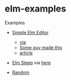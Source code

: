 # elm-examples
Examples


- [Simple Elm Editor](https://ellie-app.com/tk53DM2PHba1)
  -  [via](https://discourse.elm-lang.org/t/text-editor-done-in-pure-elm/1365)
  -  [Some guy made this](https://dev.to/jxxcarlson/towards-a-pure-elm-text-editor-3aih)
    - [article](https://dev.to/jxxcarlson/towards-a-pure-elm-text-editor-3aih)   

- [Elm Sleep](https://ellie-app.com/nrdSTCfYCBja1) via [here](https://discourse.elm-lang.org/t/telling-elm-to-wait/5239)
- [Random](https://ellie-app.com/nrdXcSbwVrra1)
